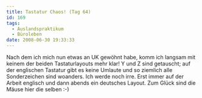 ```yaml
---
title: Tastatur Chaos! (Tag 64)
id: 169
tags:
  - Auslandspraktikum
  - Büroleben
date: 2008-06-30 19:33:33
---
```


Nach dem ich mich nun etwas an UK gewöhnt habe, komm ich langsam mit keinem der beiden Tastaturlayouts mehr klar! Y und Z sind getauscht; auf der englischen Tastatur gibt es keine Umlaute und so ziemlich alle Sonderzeichen sind woanders. Ich werde noch irre. Erst immer auf der Arbeit englisch und dann abends ein deutsches Layout. Zum Glück sind die Mäuse hier die selben :-)